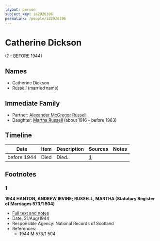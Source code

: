 ```yaml
---
layout: person
subject_key: i82920396
permalink: /people/i82920396
---
```


# Catherine Dickson
(? - BEFORE 1944)

## Names

* Catherine Dickson
* Russell (married name)

## Immediate Family

* Partner: [Alexander McGregor Russell](./@72370350@-alexander-mcgregor-russell-b-d.md)
* Daughter: [Martha Russell](./@30062456@-martha-russell-b1916-d1963.md) (about 1916 - before 1963)

## Timeline

Date | Item | Description | Sources | Notes
---|---|---|---|---
before 1944 | Died | Died. | [1](#1) | 

## Footnotes

### 1

**1944 HANTON, ANDREW IRVINE; RUSSELL, MARTHA (Statutory Register of Marriages 573/1 504)**

* [Full text and notes](../sources/@22375696@-1944-hanton,-andrew-irvine;-russell,-martha-statutory-register-of-marriages-573-1-504-.md)
* Date: 21/Aug/1944
* Responsible Agency: National Records of Scotland
* References: 
  * 1944 M 573/1 504


